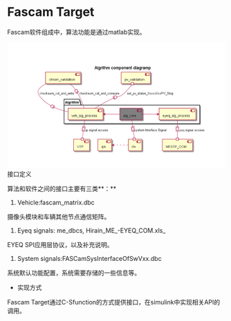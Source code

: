 # Fascam Target

Fascam软件组成中，算法功能是通过matlab实现。

![](/assets/software_arch.png)接口定义

算法和软件之间的接口主要有三类**：**

1. Vehicle:fascam\_matrix.dbc

摄像头模块和车辆其他节点通信矩阵。

1. Eyeq signals: me_dbcs, Hirain\_ME_-EYEQ\_COM.xls\_

EYEQ SPI应用层协议，以及补充说明。

1. System signals:FASCamSysInterfaceOfSwVxx.dbc

系统默认功能配置，系统需要存储的一些信息等。

* 实现方式

Fascam Target通过C-Sfunction的方式提供接口，在simulink中实现相关API的调用。

